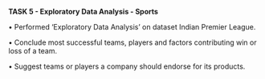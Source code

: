 **TASK 5 - Exploratory Data Analysis - Sports**

• Performed ‘Exploratory Data Analysis’ on dataset Indian Premier League.

• Conclude most successful teams, players and factors contributing win or loss of a team.

• Suggest teams or players a company should endorse for its products.
